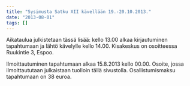 ```yaml
---
title: "Sysimusta Satku XII kävellään 19.-20.10.2013."
date: "2013-08-01"
tags: []
---
```


Aikataulua julkistetaan tässä lisää: kello 13.00 alkaa kirjautuminen
tapahtumaan ja lähtö kävelylle kello 14.00. Kisakeskus on osoitteessa
Ruukintie 3, Espoo.

Ilmoittautuminen tapahtumaan alkaa 15.8.2013 kello 00.00. Osoite, jossa
ilmoittaututaan julkaistaan tuolloin tällä sivustolla. Osallistumismaksu
tapahtumaan on 38 euroa.